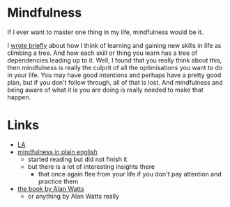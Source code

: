 
# Mindfulness 

If I ever want to master one thing in my life, mindfulness would be it.

I [wrote briefly][1] about how I think of learning and gaining new skills in life as climbing a tree. And how each skill or thing you learn has a tree of dependencies leading up to it. Well, I found that you really think about this, then mindfulness is really the culprit of all the optimisations you want to do in your life. You may have good intentions and perhaps have a pretty good plan, but if you don't follow through, all of that is lost. And mindfulness and being aware of what it is you are doing is really needed to make that happen.

# Links

- [LA][2]
- [mindfulness in plain english][3]
	- started reading but did not finish it
	- but there is a lot of interesting insights there
		- that once again flee from your life if you don't pay attention and practice them
- [the book by Alan Watts][4]
	- or anything by Alan Watts really


[1]:	https://medium.com/@NikitaVoloboev/the-root-of-it-all-9b6ab6a77e1d
[2]:	https://learn-anything.xyz/health/mindfulness
[3]:	https://learn-anything.xyz/health/mindfulness
[4]:	http://www.freespiritualebooks.com/uploads/5/0/5/8/50589505/the-book-on-the-taboo-against-knowing-who-you-are-by-alan-watts.pdf